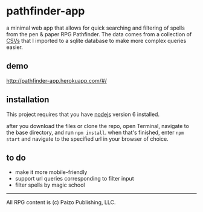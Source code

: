 # pathfinder-app

a minimal web app that allows for quick searching and filtering of spells from the pen & paper RPG Pathfinder. The data comes from a collection of [CSVs][] that I imported to a sqlite database to make more complex queries easier.

[CSVs]: http://www.pathfindercommunity.net/home/databases

## demo

http://pathfinder-app.herokuapp.com/#/

## installation

This project requires that you have [nodejs][] version 6 installed.

after you download the files or clone the repo, open Terminal, navigate to the base directory, and run `npm install`. when that's finished, enter `npm start` and navigate to the specified url in your browser of choice.

[nodejs]: https://nodejs.org

## to do

-	make it more mobile-friendly
-	support url queries corresponding to filter input
-	filter spells by magic school

---
All RPG content is (c) Paizo Publishing, LLC.

